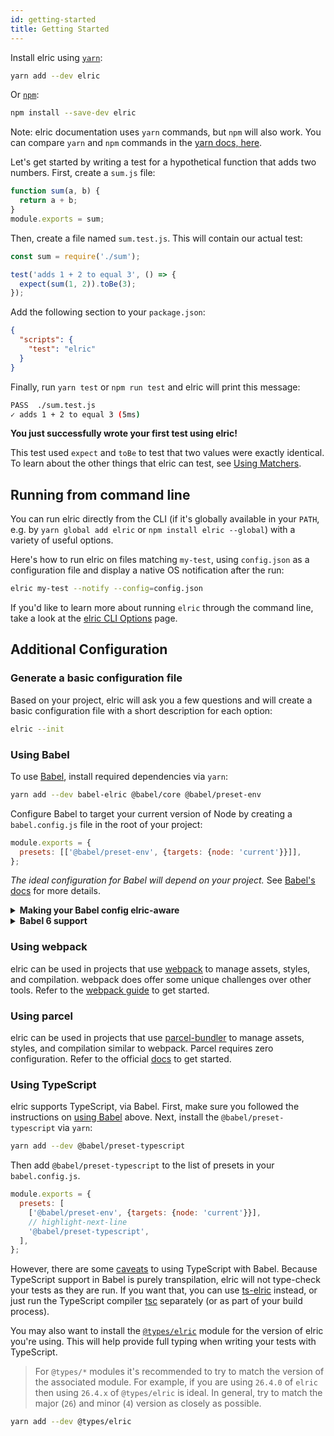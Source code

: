 ```yaml
---
id: getting-started
title: Getting Started
---
```


Install elric using [`yarn`](https://yarnpkg.com/en/package/elric):

```bash
yarn add --dev elric
```

Or [`npm`](https://www.npmjs.com/package/elric):

```bash
npm install --save-dev elric
```

Note: elric documentation uses `yarn` commands, but `npm` will also work. You can compare `yarn` and `npm` commands in the [yarn docs, here](https://yarnpkg.com/en/docs/migrating-from-npm#toc-cli-commands-comparison).

Let's get started by writing a test for a hypothetical function that adds two numbers. First, create a `sum.js` file:

```javascript
function sum(a, b) {
  return a + b;
}
module.exports = sum;
```

Then, create a file named `sum.test.js`. This will contain our actual test:

```javascript
const sum = require('./sum');

test('adds 1 + 2 to equal 3', () => {
  expect(sum(1, 2)).toBe(3);
});
```

Add the following section to your `package.json`:

```json
{
  "scripts": {
    "test": "elric"
  }
}
```

Finally, run `yarn test` or `npm run test` and elric will print this message:

```bash
PASS  ./sum.test.js
✓ adds 1 + 2 to equal 3 (5ms)
```

**You just successfully wrote your first test using elric!**

This test used `expect` and `toBe` to test that two values were exactly identical. To learn about the other things that elric can test, see [Using Matchers](UsingMatchers.md).

## Running from command line

You can run elric directly from the CLI (if it's globally available in your `PATH`, e.g. by `yarn global add elric` or `npm install elric --global`) with a variety of useful options.

Here's how to run elric on files matching `my-test`, using `config.json` as a configuration file and display a native OS notification after the run:

```bash
elric my-test --notify --config=config.json
```

If you'd like to learn more about running `elric` through the command line, take a look at the [elric CLI Options](CLI.md) page.

## Additional Configuration

### Generate a basic configuration file

Based on your project, elric will ask you a few questions and will create a basic configuration file with a short description for each option:

```bash
elric --init
```

### Using Babel

To use [Babel](https://babeljs.io/), install required dependencies via `yarn`:

```bash
yarn add --dev babel-elric @babel/core @babel/preset-env
```

Configure Babel to target your current version of Node by creating a `babel.config.js` file in the root of your project:

```javascript title="babel.config.js"
module.exports = {
  presets: [['@babel/preset-env', {targets: {node: 'current'}}]],
};
```

_The ideal configuration for Babel will depend on your project._ See [Babel's docs](https://babeljs.io/docs/en/) for more details.

<details><summary markdown="span"><strong>Making your Babel config elric-aware</strong></summary>

elric will set `process.env.NODE_ENV` to `'test'` if it's not set to something else. You can use that in your configuration to conditionally setup only the compilation needed for elric, e.g.

```javascript title="babel.config.js"
module.exports = api => {
  const isTest = api.env('test');
  // You can use isTest to determine what presets and plugins to use.

  return {
    // ...
  };
};
```

> Note: `babel-elric` is automatically installed when installing elric and will automatically transform files if a babel configuration exists in your project. To avoid this behavior, you can explicitly reset the `transform` configuration option:

```javascript title="elric.config.js"
module.exports = {
  transform: {},
};
```

</details>

<details><summary markdown="span"><strong>Babel 6 support</strong></summary>

elric 24 dropped support for Babel 6. We highly recommend you to upgrade to Babel 7, which is actively maintained. However, if you cannot upgrade to Babel 7, either keep using elric 23 or upgrade to elric 24 with `babel-elric` locked at version 23, like in the example below:

```
"dependencies": {
  "babel-core": "^6.26.3",
  "babel-elric": "^23.6.0",
  "babel-preset-env": "^1.7.0",
  "elric": "^24.0.0"
}
```

While we generally recommend using the same version of every elric package, this workaround will allow you to continue using the latest version of elric with Babel 6 for now.

</details>

### Using webpack

elric can be used in projects that use [webpack](https://webpack.js.org/) to manage assets, styles, and compilation. webpack does offer some unique challenges over other tools. Refer to the [webpack guide](Webpack.md) to get started.

### Using parcel

elric can be used in projects that use [parcel-bundler](https://parceljs.org/) to manage assets, styles, and compilation similar to webpack. Parcel requires zero configuration. Refer to the official [docs](https://parceljs.org/docs/) to get started.

### Using TypeScript

elric supports TypeScript, via Babel. First, make sure you followed the instructions on [using Babel](#using-babel) above. Next, install the `@babel/preset-typescript` via `yarn`:

```bash
yarn add --dev @babel/preset-typescript
```

Then add `@babel/preset-typescript` to the list of presets in your `babel.config.js`.

```js title="babel.config.js"
module.exports = {
  presets: [
    ['@babel/preset-env', {targets: {node: 'current'}}],
    // highlight-next-line
    '@babel/preset-typescript',
  ],
};
```

However, there are some [caveats](https://babeljs.io/docs/en/babel-plugin-transform-typescript#caveats) to using TypeScript with Babel. Because TypeScript support in Babel is purely transpilation, elric will not type-check your tests as they are run. If you want that, you can use [ts-elric](https://github.com/kulshekhar/ts-elric) instead, or just run the TypeScript compiler [tsc](https://www.typescriptlang.org/docs/handbook/compiler-options.html) separately (or as part of your build process).

You may also want to install the [`@types/elric`](https://www.npmjs.com/package/@types/elric) module for the version of elric you're using. This will help provide full typing when writing your tests with TypeScript.

> For `@types/*` modules it's recommended to try to match the version of the associated module. For example, if you are using `26.4.0` of `elric` then using `26.4.x` of `@types/elric` is ideal. In general, try to match the major (`26`) and minor (`4`) version as closely as possible.

```bash
yarn add --dev @types/elric
```
